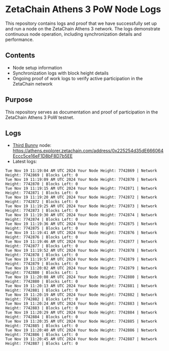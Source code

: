 # ZetaChain Athens 3 PoW Node Logs
This repository contains logs and proof that we have successfully set up and run a node on the ZetaChain Athens 3 network. The logs demonstrate continuous node operation, including synchronization details and performance.

## Contents
- Node setup information
- Synchronization logs with block height details
- Ongoing proof of work logs to verify active participation in the ZetaChain network

## Purpose
This repository serves as documentation and proof of participation in the ZetaChain Athens 3 PoW testnet.

## Logs

- [Third Bunny](https://thirdbunny.xyz/) node: https://athens.explorer.zetachain.com/address/0x225254d35dE666064Eccc5ce16eF1D8bF8D7b5EE
- Latest logs:
```
Tue Nov 19 11:19:04 AM UTC 2024 Your Node Height: 7742869 | Network Height: 7742869 | Blocks Left: 0
Tue Nov 19 11:19:09 AM UTC 2024 Your Node Height: 7742870 | Network Height: 7742870 | Blocks Left: 0
Tue Nov 19 11:19:15 AM UTC 2024 Your Node Height: 7742871 | Network Height: 7742871 | Blocks Left: 0
Tue Nov 19 11:19:20 AM UTC 2024 Your Node Height: 7742872 | Network Height: 7742872 | Blocks Left: 0
Tue Nov 19 11:19:25 AM UTC 2024 Your Node Height: 7742873 | Network Height: 7742873 | Blocks Left: 0
Tue Nov 19 11:19:30 AM UTC 2024 Your Node Height: 7742874 | Network Height: 7742874 | Blocks Left: 0
Tue Nov 19 11:19:36 AM UTC 2024 Your Node Height: 7742875 | Network Height: 7742875 | Blocks Left: 0
Tue Nov 19 11:19:41 AM UTC 2024 Your Node Height: 7742876 | Network Height: 7742876 | Blocks Left: 0
Tue Nov 19 11:19:46 AM UTC 2024 Your Node Height: 7742877 | Network Height: 7742877 | Blocks Left: 0
Tue Nov 19 11:19:52 AM UTC 2024 Your Node Height: 7742878 | Network Height: 7742878 | Blocks Left: 0
Tue Nov 19 11:19:57 AM UTC 2024 Your Node Height: 7742879 | Network Height: 7742879 | Blocks Left: 0
Tue Nov 19 11:20:02 AM UTC 2024 Your Node Height: 7742879 | Network Height: 7742880 | Blocks Left: 1
Tue Nov 19 11:20:08 AM UTC 2024 Your Node Height: 7742880 | Network Height: 7742880 | Blocks Left: 0
Tue Nov 19 11:20:13 AM UTC 2024 Your Node Height: 7742881 | Network Height: 7742881 | Blocks Left: 0
Tue Nov 19 11:20:19 AM UTC 2024 Your Node Height: 7742882 | Network Height: 7742882 | Blocks Left: 0
Tue Nov 19 11:20:24 AM UTC 2024 Your Node Height: 7742883 | Network Height: 7742883 | Blocks Left: 0
Tue Nov 19 11:20:29 AM UTC 2024 Your Node Height: 7742884 | Network Height: 7742884 | Blocks Left: 0
Tue Nov 19 11:20:35 AM UTC 2024 Your Node Height: 7742885 | Network Height: 7742885 | Blocks Left: 0
Tue Nov 19 11:20:40 AM UTC 2024 Your Node Height: 7742886 | Network Height: 7742886 | Blocks Left: 0
Tue Nov 19 11:20:45 AM UTC 2024 Your Node Height: 7742887 | Network Height: 7742887 | Blocks Left: 0
```
